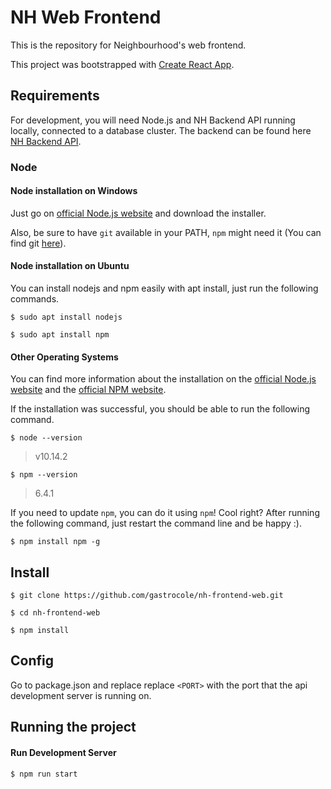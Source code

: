 # NH Web Frontend

This is the repository for Neighbourhood's web frontend.

This project was bootstrapped with [Create React App](https://github.com/facebook/create-react-app).

## Requirements

For development, you will need Node.js and NH Backend API running locally, connected to a database cluster. The backend can be found here [NH Backend API](https://github.com/gastrocole/nh-backend-api).

### Node

#### Node installation on Windows

Just go on [official Node.js website](https://nodejs.org/) and download the installer.

Also, be sure to have `git` available in your PATH, `npm` might need it (You can find git [here](https://git-scm.com/)).

#### Node installation on Ubuntu

You can install nodejs and npm easily with apt install, just run the following commands.

    $ sudo apt install nodejs

    $ sudo apt install npm

#### Other Operating Systems

You can find more information about the installation on the [official Node.js website](https://nodejs.org/) and the [official NPM website](https://npmjs.org/).

If the installation was successful, you should be able to run the following command.

    $ node --version

> v10.14.2

    $ npm --version

> 6.4.1

If you need to update `npm`, you can do it using `npm`! Cool right? After running the following command, just restart the command line and be happy :).

    $ npm install npm -g

## Install

    $ git clone https://github.com/gastrocole/nh-frontend-web.git

    $ cd nh-frontend-web

    $ npm install

## Config

Go to package.json and replace replace `<PORT>` with the port that the api development server is running on.

## Running the project

#### Run Development Server

    $ npm run start
